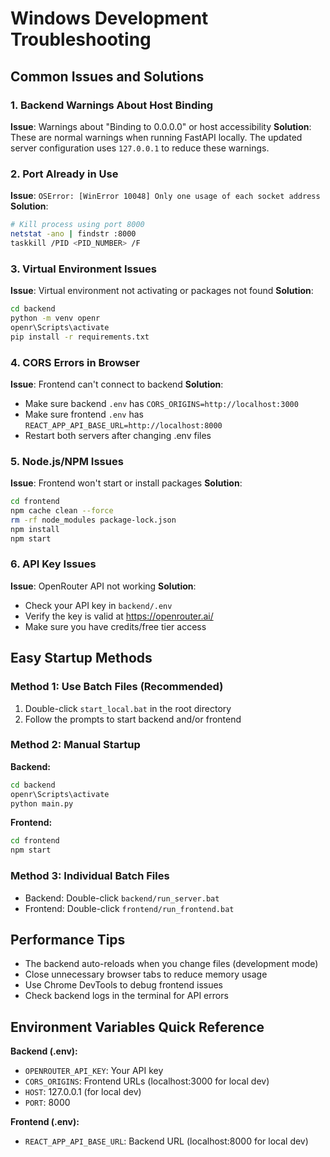 # Windows Development Troubleshooting

## Common Issues and Solutions

### 1. Backend Warnings About Host Binding
**Issue**: Warnings about "Binding to 0.0.0.0" or host accessibility
**Solution**: These are normal warnings when running FastAPI locally. The updated server configuration uses `127.0.0.1` to reduce these warnings.

### 2. Port Already in Use
**Issue**: `OSError: [WinError 10048] Only one usage of each socket address`
**Solution**: 
```bash
# Kill process using port 8000
netstat -ano | findstr :8000
taskkill /PID <PID_NUMBER> /F
```

### 3. Virtual Environment Issues
**Issue**: Virtual environment not activating or packages not found
**Solution**: 
```bash
cd backend
python -m venv openr
openr\Scripts\activate
pip install -r requirements.txt
```

### 4. CORS Errors in Browser
**Issue**: Frontend can't connect to backend
**Solution**: 
- Make sure backend `.env` has `CORS_ORIGINS=http://localhost:3000`
- Make sure frontend `.env` has `REACT_APP_API_BASE_URL=http://localhost:8000`
- Restart both servers after changing .env files

### 5. Node.js/NPM Issues
**Issue**: Frontend won't start or install packages
**Solution**:
```bash
cd frontend
npm cache clean --force
rm -rf node_modules package-lock.json
npm install
npm start
```

### 6. API Key Issues
**Issue**: OpenRouter API not working
**Solution**: 
- Check your API key in `backend/.env`
- Verify the key is valid at https://openrouter.ai/
- Make sure you have credits/free tier access

## Easy Startup Methods

### Method 1: Use Batch Files (Recommended)
1. Double-click `start_local.bat` in the root directory
2. Follow the prompts to start backend and/or frontend

### Method 2: Manual Startup
**Backend:**
```bash
cd backend
openr\Scripts\activate
python main.py
```

**Frontend:**
```bash
cd frontend
npm start
```

### Method 3: Individual Batch Files
- Backend: Double-click `backend/run_server.bat`
- Frontend: Double-click `frontend/run_frontend.bat`

## Performance Tips
- The backend auto-reloads when you change files (development mode)
- Close unnecessary browser tabs to reduce memory usage
- Use Chrome DevTools to debug frontend issues
- Check backend logs in the terminal for API errors

## Environment Variables Quick Reference
**Backend (.env):**
- `OPENROUTER_API_KEY`: Your API key
- `CORS_ORIGINS`: Frontend URLs (localhost:3000 for local dev)
- `HOST`: 127.0.0.1 (for local dev)
- `PORT`: 8000

**Frontend (.env):**
- `REACT_APP_API_BASE_URL`: Backend URL (localhost:8000 for local dev)
